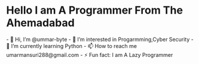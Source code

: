 <h1 style = "text align : center "> Hello I am A Programmer From The Ahemadabad </h1>
- 👋 Hi, I’m @ummar-byte
- 👀 I’m interested in Progarmming,Cyber Security
- 🌱 I’m currently learning Python
- 📫 How to reach me umarmansuri288@gmail.com
- ⚡ Fun fact: I am A Lazy Programmer

<!---
ummar-byte/ummar-byte is a ✨ special ✨ repository because its `README.md` (this file) appears on your GitHub profile.
You can click the Preview link to take a look at your changes.
--->
